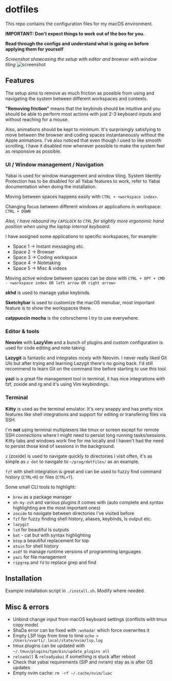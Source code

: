 # dotfiles

This repo contains the configuration files for my macOS environment.

**IMPORTANT: Don't expect things to work out of the box for you.**

**Read through the configs and understand what is going on before applying them for yourself**

*Screenshot showcasing the setup with editor and browser with window tiling*
![screenshot](./screenshot.png)

## Features

The setup aims to remove as much friction as possible from using and navigating
the system between different workspaces and contexts.

**"Removing friction"** means that the keybinds should be intuitive and you should
be able to perform most actions with just 2-3 keyboard inputs and without
reaching for a mouse.

Also, animations should be kept to minimum. It's surprisingly satisfying
to move between the browser and coding spaces instantaneously without the Apple
animations. I've also noticed that even though I used to like smooth scrolling,
I have it disabled now whenever possible to make the system feel as responsive
as possible.

### UI / Window management / Navigation

Yabai is used for window management and window tiling. System Identity Protection has to be disabled for all Yabai features to work, refer to Yabai documentation when doing the installation.

Moving between spaces happens easily with `CTRL + <workspace index>`.

Changing focus between different windows or applications in workspace: `CTRL + DOWN`

*Also, I have rebound my `CAPSLOCK` to `CTRL` for slightly more ergonomic hand position when using the laptop internal keyboard.*

I have assigned some applications to specific workspaces, for example:

- Space 1 -> Instant messaging etc.
- Space 2 -> Browser
- Space 3 -> Coding workspace
- Space 4 -> Notetaking
- Space 5 -> Misc & videos

Moving active window between spaces can be done with `CTRL + OPT + CMD - <workspace index OR left arrow OR right arrow>`

**skhd** is used to manage yabai keybinds.

**Sketchybar** is used to customize the macOS menubar, most important feature is
to show the workspaces there.

**catppuccin mocha** is the colorscheme I try to use everywhere.

### Editor & tools

**Neovim** with **LazyVim** and a bunch of plugins and custom configuration is used for code editing and note taking.

**Lazygit** is fantastic and integrates nicely with Neovim. I never really liked Git UIs but after trying and learning Lazygit there's no going back. I'd still recommend to learn Git on the command line before starting to use this tool.

**yazi** is a great file management tool in terminal, it has nice integrations with fzf, zoxide and rg and it's using Vim keybindings.

### Terminal

**Kitty** is used as the terminal emulator. It's very snappy and has pretty nice
features like shell integrations and support for editing or transfering files via SSH.

I'm **not** using terminal multiplexers like tmux or screen except for remote
SSH connections where I might need to persist long running tasks/sessions. Kitty
tabs and windows work fine for me locally and I haven't had the need to persist those
kind of sessions in the background.

`z` (zoxide) is used to navigate quickly to directories I visit often, it's as simple as `z dot` to navigate to `~/prog/dotfiles/` as an example.

`fzf` with shell integration is great and can be used to fuzzy find command history (`CTRL+R`) or files (`CTRL+T`).

Some small CLI tools to highlight:

- `brew` as a package manager
- `oh-my-zsh` and various plugins it comes with (auto complete and syntax highlighting are the most important ones)
- `zoxide` to navigate between directories I've visited before
- `fzf` for fuzzy finding shell history, aliases, keybinds, ls output etc.
- `lazygit`
- `lsd` for beautiful ls outputs
- `bat` - cat but with syntax highlighting
- `btop` a beautiful replacement for top
- `atuin` for shell history
- `asdf` to manage runtime versions of programming languages
- `yazi` for file management
- `ripgrep` and `fd` to replace grep and find

## Installation

Example installation script in `./install.sh`. Modify where needed.

## Misc & errors

- Unbind change input from macOS keyboard settings (conflicts with tmux copy mode)
- ShaDa error can be fixed with `:wshada!` which force overwrites it
- Empty LSP logs from time to time `echo > /Users/vvarti/.local/state/nvim/lsp.log`
- tmux plugins can be updated with `~/.tmux/plugins/tpm/bin/update_plugins all`
- `reloadall` & `reloadyabai` if something is stuck after reboot
- Check that yabai requirements (SIP and nvram) stay as is after OS updates
- Empty nvim cache: `rm -rf ~/.cache/nvim/luac`
